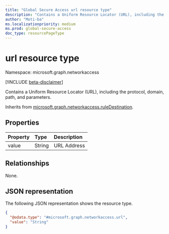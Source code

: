 ```yaml
---
title: "Global Secure Access url resource type"
description: "Contains a Uniform Resource Locator (URL), including the protocol, domain, path, and parameters."
author: "Moti-ba"
ms.localizationpriority: medium
ms.prod: global-secure-access
doc_type: resourcePageType
---
```


# url resource type

Namespace: microsoft.graph.networkaccess

[!INCLUDE [beta-disclaimer](../../includes/beta-disclaimer.md)]

Contains a Uniform Resource Locator (URL), including the protocol, domain, path, and parameters.

Inherits from [microsoft.graph.networkaccess.ruleDestination](../resources/networkaccess-ruledestination.md).

## Properties
|Property|Type|Description|
|:---|:---|:---|
|value|String|URL Address|

## Relationships
None.

## JSON representation
The following JSON representation shows the resource type.
<!-- {
  "blockType": "resource",
  "@odata.type": "microsoft.graph.networkaccess.url"
}
-->
``` json
{
  "@odata.type": "#microsoft.graph.networkaccess.url",
  "value": "String"
}
```

